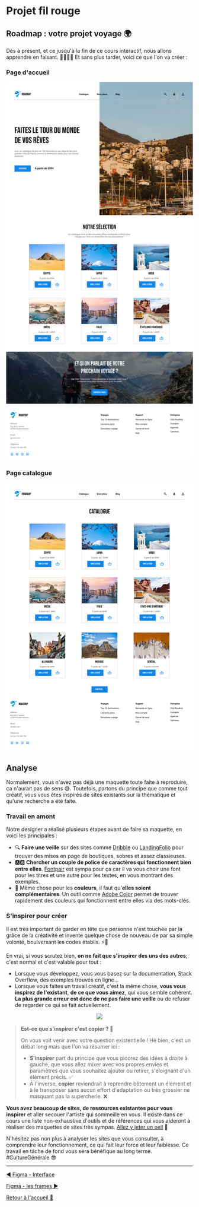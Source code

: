 # Projet fil rouge

## Roadmap : votre projet voyage 🌍

Dès à présent, et ce jusqu'à la fin de ce cours interactif, nous allons apprendre en faisant. 🥳🎉👯‍♂️ Et sans plus tarder, voici ce que l'on va créer :

### Page d'accueil

<p align="center">
    <img src="../assets/04-figma-fil-rouge/Homepage.jpg"/>
</p>

### Page catalogue

<p align="center">
    <img src="../assets/04-figma-fil-rouge/Catalog.jpg"/>
</p>

## Analyse

Normalement, vous n'avez pas déjà une maquette toute faite à reproduire, ça n'aurait pas de sens 😅. Toutefois, partons du principe que comme tout créatif, vous vous êtes inspirés de sites existants sur la thématique et qu'une recherche a été faite.

### Travail en amont

Notre designer a réalisé plusieurs étapes avant de faire sa maquette, en voici les principales :

- 🔍 **Faire une veille** sur des sites comme [Dribble](https://dribbble.com/) ou [LandingFolio](https://www.landingfolio.com/) pour trouver des mises en page de boutiques, sobres et assez classieuses.
- 🅰️🅱️ **Chercher un couple de police de caractères qui fonctionnent bien entre elles**. [Fontpair](https://www.fontpair.co/all) est sympa pour ça car il va vous choir une font pour les titres et une autre pour les textes, en vous montrant des exemples.
- 🎨 Même chose pour les **couleurs**, il faut qu'**elles soient complémentaires**. Un outil comme [Adobe Color](https://color.adobe.com/fr/explore) permet de trouver rapidement des couleurs qui fonctionnent entre elles via des mots-clés.

### S'inspirer pour créer

Il est très important de garder en tête que personne n'est touchée par la grâce de la créativité et invente quelque chose de nouveau de par sa simple volonté, boulversant les codes établis. ⚡🧠

En vrai, si vous scrutez bien, **on ne fait que s'inspirer des uns des autres**; c'est normal et c'est valable pour tout :

- Lorsque vous développez, vous vous basez sur la documentation, Stack Overflow, des exemples trouvés en ligne...
- Lorsque vous faites un travail créatif, c'est la même chose, **vous vous inspirez de l'existant**, **de ce que vous aimez**, qui vous semble cohérent. **La plus grande erreur est donc de ne pas faire une veille** ou de refuser de regarder ce qui se fait actuellement.

<p align="center">
    <img src="https://media.giphy.com/media/v1.Y2lkPTc5MGI3NjExYnNzaWQ0MjZzOWVjdjUwOWR5enR2YjZycXN5Z3hoc2xpZ2NvOHJmYiZlcD12MV9pbnRlcm5hbF9naWZfYnlfaWQmY3Q9Zw/0ydSyv1hNoeicOxan8/giphy.gif"/>
</p>

> **Est-ce que s'inspirer c'est copier ? 🤔**
>
> On vous voit venir avec votre question existentielle ! Hé bien, c'est un débat long mais que l'on va résumer ici :
>
> - **S'inspirer** part du principe que vous picorez des idées à droite à gauche, que vous allez mixer avec vos propres envies et paramètres que vous souhaitez ajouter ou retirer, s'éloignant d'un élément précis. ✅
> - À l'inverse, **copier** reviendrait à reprendre bêtement un élément et à le transposer sans aucun effort d'adaptation ou très grossier ne masquant pas la supercherie. ❌

**Vous avez beaucoup de sites, de ressources existantes pour vous inspirer** et aller secouer l'artiste qui sommeille en vous. Il existe dans ce cours une liste non-exhaustive d'outils et de références qui vous aideront à réaliser des maquettes de sites très sympas. [Allez y jeter un oeil](../ressources.md) 👀

N'hésitez pas non plus à analyser les sites que vous consulter, à comprendre leur fonctionnement, ce qui fait leur force et leur faiblesse. Ce travail en tâche de fond vous sera bénéfique au long terme. #CultureGénérale 😎

---

[◀️ Figma - Interface](./03-figma-interface.md)

[Figma - les frames ▶️](./05-figma-frames.md)

[Retour à l'accueil 📍](../README.md)
